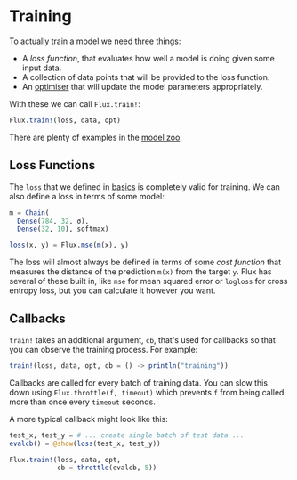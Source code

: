 # Training

To actually train a model we need three things:

* A *loss function*, that evaluates how well a model is doing given some input data.
* A collection of data points that will be provided to the loss function.
* An [optimiser](./optimisers.html) that will update the model parameters appropriately.

With these we can call `Flux.train!`:

```julia
Flux.train!(loss, data, opt)
```

There are plenty of examples in the [model zoo](https://github.com/FluxML/model-zoo).

## Loss Functions

The `loss` that we defined in [basics](../models/basics.html) is completely valid for training. We can also define a loss in terms of some model:

```julia
m = Chain(
  Dense(784, 32, σ),
  Dense(32, 10), softmax)

loss(x, y) = Flux.mse(m(x), y)
```

The loss will almost always be defined in terms of some *cost function* that measures the distance of the prediction `m(x)` from the target `y`. Flux has several of these built in, like `mse` for mean squared error or `logloss` for cross entropy loss, but you can calculate it however you want.

## Callbacks

`train!` takes an additional argument, `cb`, that's used for callbacks so that you can observe the training process. For example:

```julia
train!(loss, data, opt, cb = () -> println("training"))
```

Callbacks are called for every batch of training data. You can slow this down using `Flux.throttle(f, timeout)` which prevents `f` from being called more than once every `timeout` seconds.

A more typical callback might look like this:

```julia
test_x, test_y = # ... create single batch of test data ...
evalcb() = @show(loss(test_x, test_y))

Flux.train!(loss, data, opt,
            cb = throttle(evalcb, 5))
```
